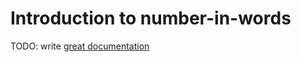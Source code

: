 # Introduction to number-in-words

TODO: write [great documentation](http://jacobian.org/writing/what-to-write/)
